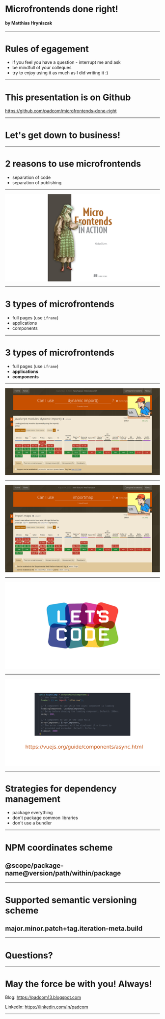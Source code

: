<!--
  $theme: default
  pretender: true
  footer: Matthias Hryniszak - SoftServe 2022-08-31
-->

<!--
  *footer:
-->

# Microfrontends done right!

#### by Matthias Hryniszak

---

# Rules of egagement

- if you feel you have a question - interrupt me and ask
- be mindfull of your colleques
- try to enjoy using it as much as I did writing it :)

---

# This presentation is on Github

https://github.com/padcom/microfrontends-done-right

---

# Let's get down to business!

---

# 2 reasons to use microfrontends

- separation of code
- separation of publishing

---

![Do not follow this book's advices!](microfrontends-in-action.png)

---

# 3 types of microfrontends

- full pages (use `iframe`)
- applications
- components

---

# 3 types of microfrontends

- full pages (use `iframe`)
- __applications__
- __components__

---

![dynamic imports](caniuse-dynamic-imports.png)

---

![importmaps](caniuse-importmap.png)

---

![Let's do some coding!](coding-time.png)

---

![vue-async-component](vue-async-component.png)

---

# Strategies for dependency management

- package everything
- don't package common libraries
- don't use a bundler

---

# NPM coordinates scheme

## @scope/package-name@version/path/within/package

---

# Supported semantic versioning scheme

## major.minor.patch+tag.iteration-meta.build

---

# Questions?

---

# May the force be with you! Always!

Blog:
https://padcom13.blogspot.com

LinkedIn:
https://linkedin.com/in/padcom

---

